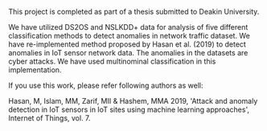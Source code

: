 This project is completed as part of a thesis submitted to Deakin University.

We have utilized DS2OS and NSLKDD+ data for analysis of five different classification methods to detect anomalies in network traffic dataset. We have re-implemented method proposed by Hasan et al. (2019) to detect anomalies in IoT sensor network data. The anomalies in the datasets are cyber attacks. We have used multinominal classification in this implementation.

If you use this work, please refer following authors as well:

Hasan, M, Islam, MM, Zarif, MII & Hashem, MMA 2019, 'Attack and anomaly detection in IoT sensors in IoT sites using machine learning approaches', Internet of Things, vol. 7.
